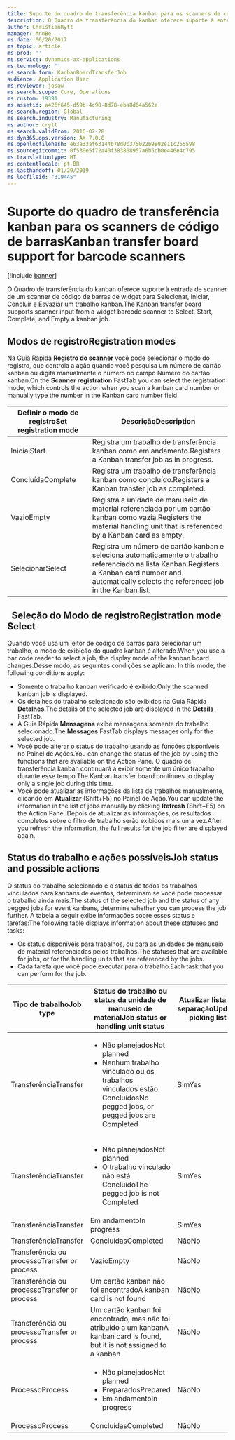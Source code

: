 ```yaml
---
title: Suporte do quadro de transferência kanban para os scanners de código de barras
description: O Quadro de transferência do kanban oferece suporte à entrada de scanner de um scanner de código de barras de widget para Selecionar, Iniciar, Concluir e Esvaziar um trabalho kanban.
author: ChristianRytt
manager: AnnBe
ms.date: 06/20/2017
ms.topic: article
ms.prod: ''
ms.service: dynamics-ax-applications
ms.technology: ''
ms.search.form: KanbanBoardTransferJob
audience: Application User
ms.reviewer: josaw
ms.search.scope: Core, Operations
ms.custom: 19391
ms.assetid: a426f645-d59b-4c98-8d78-eba8d64a562e
ms.search.region: Global
ms.search.industry: Manufacturing
ms.author: crytt
ms.search.validFrom: 2016-02-28
ms.dyn365.ops.version: AX 7.0.0
ms.openlocfilehash: e63a33af63144b78d0c375022b9802e11c255598
ms.sourcegitcommit: 0f530e5f72a40f383868957a6b5cb0e446e4c795
ms.translationtype: HT
ms.contentlocale: pt-BR
ms.lasthandoff: 01/29/2019
ms.locfileid: "319445"
---
```

# <a name="kanban-transfer-board-support-for-barcode-scanners"></a><span data-ttu-id="c058b-103">Suporte do quadro de transferência kanban para os scanners de código de barras</span><span class="sxs-lookup"><span data-stu-id="c058b-103">Kanban transfer board support for barcode scanners</span></span>

[!include [banner](../includes/banner.md)]

<span data-ttu-id="c058b-104">O Quadro de transferência do kanban oferece suporte à entrada de scanner de um scanner de código de barras de widget para Selecionar, Iniciar, Concluir e Esvaziar um trabalho kanban.</span><span class="sxs-lookup"><span data-stu-id="c058b-104">The Kanban transfer board supports scanner input from a widget barcode scanner to Select, Start, Complete, and Empty a kanban job.</span></span>

<a name="registration-modes"></a><span data-ttu-id="c058b-105">Modos de registro</span><span class="sxs-lookup"><span data-stu-id="c058b-105">Registration modes</span></span>
------------------

<span data-ttu-id="c058b-106">Na Guia Rápida **Registro do scanner** você pode selecionar o modo do registro, que controla a ação quando você pesquisa um número de cartão kanban ou digita manualmente o número no campo Número do cartão kanban.</span><span class="sxs-lookup"><span data-stu-id="c058b-106">On the **Scanner registration** FastTab you can select the registration mode, which controls the action when you scan a kanban card number or manually type the number in the Kanban card number field.</span></span>

| <span data-ttu-id="c058b-107">Definir o modo de registro</span><span class="sxs-lookup"><span data-stu-id="c058b-107">Set registration mode</span></span> | <span data-ttu-id="c058b-108">Descrição</span><span class="sxs-lookup"><span data-stu-id="c058b-108">Description</span></span>                                                                                     |
|-----------------------|-------------------------------------------------------------------------------------------------|
| <span data-ttu-id="c058b-109">Inicial</span><span class="sxs-lookup"><span data-stu-id="c058b-109">Start</span></span>                 | <span data-ttu-id="c058b-110">Registra um trabalho de transferência kanban como em andamento.</span><span class="sxs-lookup"><span data-stu-id="c058b-110">Registers a Kanban transfer job as in progress.</span></span>                                                 |
| <span data-ttu-id="c058b-111">Concluída</span><span class="sxs-lookup"><span data-stu-id="c058b-111">Complete</span></span>              | <span data-ttu-id="c058b-112">Registra um trabalho de transferência kanban como concluído.</span><span class="sxs-lookup"><span data-stu-id="c058b-112">Registers a Kanban transfer job as completed.</span></span>                                                   |
| <span data-ttu-id="c058b-113">Vazio</span><span class="sxs-lookup"><span data-stu-id="c058b-113">Empty</span></span>                 | <span data-ttu-id="c058b-114">Registra a unidade de manuseio de material referenciada por um cartão kanban como vazia.</span><span class="sxs-lookup"><span data-stu-id="c058b-114">Registers the material handling unit that is referenced by a Kanban card as empty.</span></span>              |
| <span data-ttu-id="c058b-115">Selecionar</span><span class="sxs-lookup"><span data-stu-id="c058b-115">Select</span></span>                | <span data-ttu-id="c058b-116">Registra um número de cartão kanban e seleciona automaticamente o trabalho referenciado na lista Kanban.</span><span class="sxs-lookup"><span data-stu-id="c058b-116">Registers a Kanban card number and automatically selects the referenced job in the Kanban list.</span></span> |

 
<span data-ttu-id="c058b-117">Seleção do Modo de registro</span><span class="sxs-lookup"><span data-stu-id="c058b-117">Registration mode Select</span></span>
------------------------

<span data-ttu-id="c058b-118">Quando você usa um leitor de código de barras para selecionar um trabalho, o modo de exibição do quadro kanban é alterado.</span><span class="sxs-lookup"><span data-stu-id="c058b-118">When you use a bar code reader to select a job, the display mode of the kanban board changes.</span></span><span data-ttu-id="c058b-119">Desse modo, as seguintes condições se aplicam:</span><span class="sxs-lookup"><span data-stu-id="c058b-119"> In this mode, the following conditions apply:</span></span>

-   <span data-ttu-id="c058b-120">Somente o trabalho kanban verificado é exibido.</span><span class="sxs-lookup"><span data-stu-id="c058b-120">Only the scanned kanban job is displayed.</span></span>
-   <span data-ttu-id="c058b-121">Os detalhes do trabalho selecionado são exibidos na Guia Rápida **Detalhes**.</span><span class="sxs-lookup"><span data-stu-id="c058b-121">The details of the selected job are displayed in the **Details** FastTab.</span></span>
-   <span data-ttu-id="c058b-122">A Guia Rápida **Mensagens** exibe mensagens somente do trabalho selecionado.</span><span class="sxs-lookup"><span data-stu-id="c058b-122">The **Messages** FastTab displays messages only for the selected job.</span></span>
-   <span data-ttu-id="c058b-123">Você pode alterar o status do trabalho usando as funções disponíveis no Painel de Ações.</span><span class="sxs-lookup"><span data-stu-id="c058b-123">You can change the status of the job by using the functions that are available on the Action Pane.</span></span> <span data-ttu-id="c058b-124">O quadro de transferência kanban continuará a exibir somente um único trabalho durante esse tempo.</span><span class="sxs-lookup"><span data-stu-id="c058b-124">The Kanban transfer board continues to display only a single job during this time.</span></span>
-   <span data-ttu-id="c058b-125">Você pode atualizar as informações da lista de trabalhos manualmente, clicando em **Atualizar** (Shift+F5) no Painel de Ação.</span><span class="sxs-lookup"><span data-stu-id="c058b-125">You can update the information in the list of jobs manually by clicking **Refresh** (Shift+F5) on the Action Pane.</span></span> <span data-ttu-id="c058b-126">Depois de atualizar as informações, os resultados completos sobre o filtro de trabalho serão exibidos mais uma vez.</span><span class="sxs-lookup"><span data-stu-id="c058b-126">After you refresh the information, the full results for the job filter are displayed again.</span></span>

## <a name="job-status-and-possible-actions"></a><span data-ttu-id="c058b-127">Status do trabalho e ações possíveis</span><span class="sxs-lookup"><span data-stu-id="c058b-127">Job status and possible actions</span></span>
<span data-ttu-id="c058b-128">O status do trabalho selecionado e o status de todos os trabalhos vinculados para kanbans de eventos, determinam se você pode processar o trabalho ainda mais.</span><span class="sxs-lookup"><span data-stu-id="c058b-128">The status of the selected job and the status of any pegged jobs for event kanbans, determine whether you can process the job further.</span></span> <span data-ttu-id="c058b-129">A tabela a seguir exibe informações sobre esses status e tarefas:</span><span class="sxs-lookup"><span data-stu-id="c058b-129">The following table displays information about these statuses and tasks:</span></span>
-   <span data-ttu-id="c058b-130">Os status disponíveis para trabalhos, ou para as unidades de manuseio de material referenciadas pelos trabalhos.</span><span class="sxs-lookup"><span data-stu-id="c058b-130">The statuses that are available for jobs, or for the handling units that are referenced by the jobs.</span></span>
-   <span data-ttu-id="c058b-131">Cada tarefa que você pode executar para o trabalho.</span><span class="sxs-lookup"><span data-stu-id="c058b-131">Each task that you can perform for the job.</span></span>

<table>
<colgroup>
<col width="12%" />
<col width="12%" />
<col width="12%" />
<col width="12%" />
<col width="12%" />
<col width="12%" />
<col width="12%" />
<col width="12%" />
</colgroup>
<thead>
<tr class="header">
<th><span data-ttu-id="c058b-132">Tipo de trabalho</span><span class="sxs-lookup"><span data-stu-id="c058b-132">Job type</span></span></th>
<th><span data-ttu-id="c058b-133">Status do trabalho ou status da unidade de manuseio de material</span><span class="sxs-lookup"><span data-stu-id="c058b-133">Job status or handling unit status</span></span></th>
<th><span data-ttu-id="c058b-134">Atualizar lista de separação</span><span class="sxs-lookup"><span data-stu-id="c058b-134">Update picking list</span></span></th>
<th><span data-ttu-id="c058b-135">Inicial</span><span class="sxs-lookup"><span data-stu-id="c058b-135">Start</span></span></th>
<th><span data-ttu-id="c058b-136">Atualizar registro</span><span class="sxs-lookup"><span data-stu-id="c058b-136">Update registration</span></span></th>
<th><span data-ttu-id="c058b-137">Concluída</span><span class="sxs-lookup"><span data-stu-id="c058b-137">Complete</span></span></th>
<th><span data-ttu-id="c058b-138">Vazio</span><span class="sxs-lookup"><span data-stu-id="c058b-138">Empty</span></span></th>
<th><span data-ttu-id="c058b-139">Criar kanbans de evento</span><span class="sxs-lookup"><span data-stu-id="c058b-139">Create event kanbans</span></span></th>
</tr>
</thead>
<tbody>
<tr class="odd">
<td><span data-ttu-id="c058b-140">Transferência</span><span class="sxs-lookup"><span data-stu-id="c058b-140">Transfer</span></span></td>
<td><ul>
<li><span data-ttu-id="c058b-141">Não planejados</span><span class="sxs-lookup"><span data-stu-id="c058b-141">Not planned</span></span></li>
<li><span data-ttu-id="c058b-142">Nenhum trabalho vinculado ou os trabalhos vinculados estão Concluídos</span><span class="sxs-lookup"><span data-stu-id="c058b-142">No pegged jobs, or pegged jobs are Completed</span></span></li>
</ul></td>
<td><span data-ttu-id="c058b-143">Sim</span><span class="sxs-lookup"><span data-stu-id="c058b-143">Yes</span></span></td>
<td><span data-ttu-id="c058b-144">Sim</span><span class="sxs-lookup"><span data-stu-id="c058b-144">Yes</span></span></td>
<td><span data-ttu-id="c058b-145">Sim</span><span class="sxs-lookup"><span data-stu-id="c058b-145">Yes</span></span></td>
<td><span data-ttu-id="c058b-146">Sim</span><span class="sxs-lookup"><span data-stu-id="c058b-146">Yes</span></span></td>
<td><span data-ttu-id="c058b-147">Não</span><span class="sxs-lookup"><span data-stu-id="c058b-147">No</span></span></td>
<td><span data-ttu-id="c058b-148">Sim</span><span class="sxs-lookup"><span data-stu-id="c058b-148">Yes</span></span></td>
</tr>
<tr class="even">
<td><span data-ttu-id="c058b-149">Transferência</span><span class="sxs-lookup"><span data-stu-id="c058b-149">Transfer</span></span></td>
<td><ul>
<li><span data-ttu-id="c058b-150">Não planejados</span><span class="sxs-lookup"><span data-stu-id="c058b-150">Not planned</span></span></li>
<li><span data-ttu-id="c058b-151">O trabalho vinculado não está Concluído</span><span class="sxs-lookup"><span data-stu-id="c058b-151">The pegged job is not Completed</span></span></li>
</ul></td>
<td><span data-ttu-id="c058b-152">Sim</span><span class="sxs-lookup"><span data-stu-id="c058b-152">Yes</span></span></td>
<td><span data-ttu-id="c058b-153">Não</span><span class="sxs-lookup"><span data-stu-id="c058b-153">No</span></span></td>
<td><span data-ttu-id="c058b-154">Sim</span><span class="sxs-lookup"><span data-stu-id="c058b-154">Yes</span></span></td>
<td><span data-ttu-id="c058b-155">Não</span><span class="sxs-lookup"><span data-stu-id="c058b-155">No</span></span></td>
<td><span data-ttu-id="c058b-156">Não</span><span class="sxs-lookup"><span data-stu-id="c058b-156">No</span></span></td>
<td><span data-ttu-id="c058b-157">Não</span><span class="sxs-lookup"><span data-stu-id="c058b-157">No</span></span></td>
</tr>
<tr class="odd">
<td><span data-ttu-id="c058b-158">Transferência</span><span class="sxs-lookup"><span data-stu-id="c058b-158">Transfer</span></span></td>
<td><span data-ttu-id="c058b-159">Em andamento</span><span class="sxs-lookup"><span data-stu-id="c058b-159">In progress</span></span></td>
<td><span data-ttu-id="c058b-160">Sim</span><span class="sxs-lookup"><span data-stu-id="c058b-160">Yes</span></span></td>
<td><span data-ttu-id="c058b-161">Não</span><span class="sxs-lookup"><span data-stu-id="c058b-161">No</span></span></td>
<td><span data-ttu-id="c058b-162">Sim</span><span class="sxs-lookup"><span data-stu-id="c058b-162">Yes</span></span></td>
<td><span data-ttu-id="c058b-163">Sim</span><span class="sxs-lookup"><span data-stu-id="c058b-163">Yes</span></span></td>
<td><span data-ttu-id="c058b-164">Não</span><span class="sxs-lookup"><span data-stu-id="c058b-164">No</span></span></td>
<td><span data-ttu-id="c058b-165">Não</span><span class="sxs-lookup"><span data-stu-id="c058b-165">No</span></span></td>
</tr>
<tr class="even">
<td><span data-ttu-id="c058b-166">Transferência</span><span class="sxs-lookup"><span data-stu-id="c058b-166">Transfer</span></span></td>
<td><span data-ttu-id="c058b-167">Concluídas</span><span class="sxs-lookup"><span data-stu-id="c058b-167">Completed</span></span></td>
<td><span data-ttu-id="c058b-168">Não</span><span class="sxs-lookup"><span data-stu-id="c058b-168">No</span></span></td>
<td><span data-ttu-id="c058b-169">Não</span><span class="sxs-lookup"><span data-stu-id="c058b-169">No</span></span></td>
<td><span data-ttu-id="c058b-170">Não</span><span class="sxs-lookup"><span data-stu-id="c058b-170">No</span></span></td>
<td><span data-ttu-id="c058b-171">Não</span><span class="sxs-lookup"><span data-stu-id="c058b-171">No</span></span></td>
<td><span data-ttu-id="c058b-172">Sim</span><span class="sxs-lookup"><span data-stu-id="c058b-172">Yes</span></span></td>
<td><span data-ttu-id="c058b-173">Não</span><span class="sxs-lookup"><span data-stu-id="c058b-173">No</span></span></td>
</tr>
<tr class="odd">
<td><span data-ttu-id="c058b-174">Transferência ou processo</span><span class="sxs-lookup"><span data-stu-id="c058b-174">Transfer or process</span></span></td>
<td><span data-ttu-id="c058b-175">Vazio</span><span class="sxs-lookup"><span data-stu-id="c058b-175">Empty</span></span></td>
<td><span data-ttu-id="c058b-176">Não</span><span class="sxs-lookup"><span data-stu-id="c058b-176">No</span></span></td>
<td><span data-ttu-id="c058b-177">Não</span><span class="sxs-lookup"><span data-stu-id="c058b-177">No</span></span></td>
<td><span data-ttu-id="c058b-178">Não</span><span class="sxs-lookup"><span data-stu-id="c058b-178">No</span></span></td>
<td><span data-ttu-id="c058b-179">Não</span><span class="sxs-lookup"><span data-stu-id="c058b-179">No</span></span></td>
<td><span data-ttu-id="c058b-180">Não</span><span class="sxs-lookup"><span data-stu-id="c058b-180">No</span></span></td>
<td><span data-ttu-id="c058b-181">Não</span><span class="sxs-lookup"><span data-stu-id="c058b-181">No</span></span></td>
</tr>
<tr class="even">
<td><span data-ttu-id="c058b-182">Transferência ou processo</span><span class="sxs-lookup"><span data-stu-id="c058b-182">Transfer or process</span></span></td>
<td><span data-ttu-id="c058b-183">Um cartão kanban não foi encontrado</span><span class="sxs-lookup"><span data-stu-id="c058b-183">A kanban card is not found</span></span></td>
<td><span data-ttu-id="c058b-184">Não</span><span class="sxs-lookup"><span data-stu-id="c058b-184">No</span></span></td>
<td><span data-ttu-id="c058b-185">Não</span><span class="sxs-lookup"><span data-stu-id="c058b-185">No</span></span></td>
<td><span data-ttu-id="c058b-186">Não</span><span class="sxs-lookup"><span data-stu-id="c058b-186">No</span></span></td>
<td><span data-ttu-id="c058b-187">Não</span><span class="sxs-lookup"><span data-stu-id="c058b-187">No</span></span></td>
<td><span data-ttu-id="c058b-188">Não</span><span class="sxs-lookup"><span data-stu-id="c058b-188">No</span></span></td>
<td><span data-ttu-id="c058b-189">Não</span><span class="sxs-lookup"><span data-stu-id="c058b-189">No</span></span></td>
</tr>
<tr class="odd">
<td><span data-ttu-id="c058b-190">Transferência ou processo</span><span class="sxs-lookup"><span data-stu-id="c058b-190">Transfer or process</span></span></td>
<td><span data-ttu-id="c058b-191">Um cartão kanban foi encontrado, mas não foi atribuído a um kanban</span><span class="sxs-lookup"><span data-stu-id="c058b-191">A kanban card is found, but it is not assigned to a kanban</span></span></td>
<td><span data-ttu-id="c058b-192">Não</span><span class="sxs-lookup"><span data-stu-id="c058b-192">No</span></span></td>
<td><span data-ttu-id="c058b-193">Não</span><span class="sxs-lookup"><span data-stu-id="c058b-193">No</span></span></td>
<td><span data-ttu-id="c058b-194">Não</span><span class="sxs-lookup"><span data-stu-id="c058b-194">No</span></span></td>
<td><span data-ttu-id="c058b-195">Não</span><span class="sxs-lookup"><span data-stu-id="c058b-195">No</span></span></td>
<td><span data-ttu-id="c058b-196">Não</span><span class="sxs-lookup"><span data-stu-id="c058b-196">No</span></span></td>
<td><span data-ttu-id="c058b-197">Não</span><span class="sxs-lookup"><span data-stu-id="c058b-197">No</span></span></td>
</tr>
<tr class="even">
<td><span data-ttu-id="c058b-198">Processo</span><span class="sxs-lookup"><span data-stu-id="c058b-198">Process</span></span></td>
<td><ul>
<li><span data-ttu-id="c058b-199">Não planejados</span><span class="sxs-lookup"><span data-stu-id="c058b-199">Not planned</span></span></li>
<li><span data-ttu-id="c058b-200">Preparados</span><span class="sxs-lookup"><span data-stu-id="c058b-200">Prepared</span></span></li>
<li><span data-ttu-id="c058b-201">Em andamento</span><span class="sxs-lookup"><span data-stu-id="c058b-201">In progress</span></span></li>
</ul></td>
<td><span data-ttu-id="c058b-202">Não</span><span class="sxs-lookup"><span data-stu-id="c058b-202">No</span></span></td>
<td><span data-ttu-id="c058b-203">Não</span><span class="sxs-lookup"><span data-stu-id="c058b-203">No</span></span></td>
<td><span data-ttu-id="c058b-204">Não</span><span class="sxs-lookup"><span data-stu-id="c058b-204">No</span></span></td>
<td><span data-ttu-id="c058b-205">Não</span><span class="sxs-lookup"><span data-stu-id="c058b-205">No</span></span></td>
<td><span data-ttu-id="c058b-206">Não</span><span class="sxs-lookup"><span data-stu-id="c058b-206">No</span></span></td>
<td><span data-ttu-id="c058b-207">Não</span><span class="sxs-lookup"><span data-stu-id="c058b-207">No</span></span></td>
</tr>
<tr class="odd">
<td><span data-ttu-id="c058b-208">Processo</span><span class="sxs-lookup"><span data-stu-id="c058b-208">Process</span></span></td>
<td><span data-ttu-id="c058b-209">Concluídas</span><span class="sxs-lookup"><span data-stu-id="c058b-209">Completed</span></span></td>
<td><span data-ttu-id="c058b-210">Não</span><span class="sxs-lookup"><span data-stu-id="c058b-210">No</span></span></td>
<td><span data-ttu-id="c058b-211">Não</span><span class="sxs-lookup"><span data-stu-id="c058b-211">No</span></span></td>
<td><span data-ttu-id="c058b-212">Não</span><span class="sxs-lookup"><span data-stu-id="c058b-212">No</span></span></td>
<td><span data-ttu-id="c058b-213">Não</span><span class="sxs-lookup"><span data-stu-id="c058b-213">No</span></span></td>
<td><span data-ttu-id="c058b-214">Não</span><span class="sxs-lookup"><span data-stu-id="c058b-214">No</span></span></td>
<td><span data-ttu-id="c058b-215">Não</span><span class="sxs-lookup"><span data-stu-id="c058b-215">No</span></span></td>
</tr>
</tbody>
</table>





